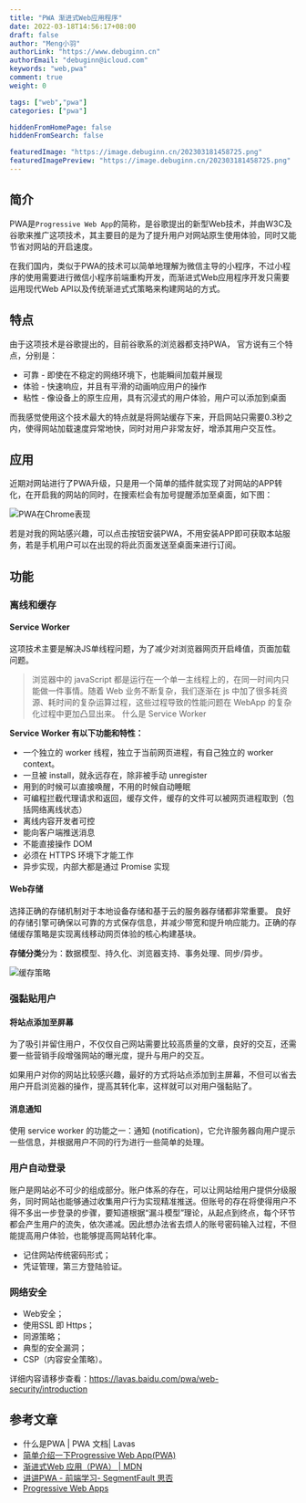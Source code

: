 ```yaml
---
title: "PWA 渐进式Web应用程序"
date: 2022-03-18T14:56:17+08:00
draft: false
author: "Meng小羽"
authorLink: "https://www.debuginn.cn"
authorEmail: "debuginn@icloud.com"
keywords: "web,pwa"
comment: true
weight: 0

tags: ["web","pwa"]
categories: ["pwa"]

hiddenFromHomePage: false
hiddenFromSearch: false

featuredImage: "https://image.debuginn.cn/202303181458725.png"
featuredImagePreview: "https://image.debuginn.cn/202303181458725.png"
---
```


## 简介

PWA是`Progressive Web App`的简称，是谷歌提出的新型Web技术，并由W3C及谷歌来推广这项技术，其主要目的是为了提升用户对网站原生使用体验，同时又能节省对网站的开启速度。

在我们国内，类似于PWA的技术可以简单地理解为微信主导的小程序，不过小程序的使用需要进行微信小程序前端重构开发，而渐进式Web应用程序开发只需要运用现代Web API以及传统渐进式式策略来构建网站的方式。

## 特点

由于这项技术是谷歌提出的，目前谷歌系的浏览器都支持PWA， 官方说有三个特点，分别是：

- 可靠 - 即使在不稳定的网络环境下，也能瞬间加载并展现 
- 体验 - 快速响应，并且有平滑的动画响应用户的操作 
- 粘性 - 像设备上的原生应用，具有沉浸式的用户体验，用户可以添加到桌面

而我感觉使用这个技术最大的特点就是将网站缓存下来，开启网站只需要0.3秒之内，使得网站加载速度异常地快，同时对用户非常友好，增添其用户交互性。

## 应用

近期对网站进行了PWA升级，只是用一个简单的插件就实现了对网站的APP转化，在开启我的网站的同时，在搜索栏会有加号提醒添加至桌面，如下图：

![PWA在Chrome表现](https://image.debuginn.cn/202303181459154.png)

若是对我的网站感兴趣，可以点击按钮安装PWA，不用安装APP即可获取本站服务，若是手机用户可以在出现的将此页面发送至桌面来进行订阅。

## 功能

### 离线和缓存

#### Service Worker

这项技术主要是解决JS单线程问题，为了减少对浏览器网页开启峰值，页面加载问题。

> 浏览器中的 javaScript 都是运行在一个单一主线程上的，在同一时间内只能做一件事情。随着 Web 业务不断复杂，我们逐渐在 js 中加了很多耗资源、耗时间的复杂运算过程，这些过程导致的性能问题在 WebApp 的复杂化过程中更加凸显出来。
什么是 Service Worker

**Service Worker 有以下功能和特性：**

- 一个独立的 worker 线程，独立于当前网页进程，有自己独立的 worker context。 
- 一旦被 install，就永远存在，除非被手动 unregister 
- 用到的时候可以直接唤醒，不用的时候自动睡眠 
- 可编程拦截代理请求和返回，缓存文件，缓存的文件可以被网页进程取到（包括网络离线状态） 
- 离线内容开发者可控 
- 能向客户端推送消息 
- 不能直接操作 DOM 
- 必须在 HTTPS 环境下才能工作 
- 异步实现，内部大都是通过 Promise 实现

#### Web存储

选择正确的存储机制对于本地设备存储和基于云的服务器存储都非常重要。 良好的存储引擎可确保以可靠的方式保存信息，并减少带宽和提升响应能力。正确的存储缓存策略是实现离线移动网页体验的核心构建基块。

**存储分类**分为：数据模型、持久化、浏览器支持、事务处理、同步/异步。

![缓存策略](https://image.debuginn.cn/202303182235281.png)

### 强黏贴用户

#### 将站点添加至屏幕

为了吸引并留住用户，不仅仅自己网站需要比较高质量的文章，良好的交互，还需要一些营销手段增强网站的曝光度，提升与用户的交互。

如果用户对你的网站比较感兴趣，最好的方式将站点添加到主屏幕，不但可以省去用户开启浏览器的操作，提高其转化率，这样就可以对用户强黏贴了。

#### 消息通知

使用 service worker 的功能之一：通知 (notification)，它允许服务器向用户提示一些信息，并根据用户不同的行为进行一些简单的处理。

### 用户自动登录

账户是网站必不可少的组成部分。账户体系的存在，可以让网站给用户提供分级服务，同时网站也能够通过收集用户行为实现精准推送。但账号的存在将使得用户不得不多出一步登录的步骤，要知道根据“漏斗模型”理论，从起点到终点，每个环节都会产生用户的流失，依次递减。因此想办法省去烦人的账号密码输入过程，不但能提高用户体验，也能够提高网站转化率。

- 记住网站传统密码形式； 
- 凭证管理，第三方登陆验证。

### 网络安全

- Web安全； 
- 使用SSL 即 Https； 
- 同源策略； 
- 典型的安全漏洞； 
- CSP（内容安全策略）。

详细内容请移步查看：https://lavas.baidu.com/pwa/web-security/introduction

## 参考文章

- 什么是PWA | PWA 文档| Lavas 
- [简单介绍一下Progressive Web App(PWA)](https://juejin.im/post/5a6c86e451882573505174e7)
- [渐进式Web 应用（PWA） | MDN](https://developer.mozilla.org/zh-CN/docs/Web/Progressive_web_apps)
- [讲讲PWA - 前端学习- SegmentFault 思否](https://segmentfault.com/a/1190000012353473)
- [Progressive Web Apps](https://developers.google.com/web/progressive-web-apps/)
